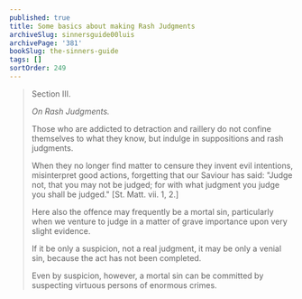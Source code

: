 ```yaml
---
published: true
title: Some basics about making Rash Judgments
archiveSlug: sinnersguide00luis
archivePage: '381'
bookSlug: the-sinners-guide
tags: []
sortOrder: 249
---
```


> Section III.
>
> *On Rash Judgments.*
>
> Those who are addicted to detraction and raillery do not confine themselves to what they know, but indulge in suppositions and rash judgments.
>
> When they no longer find matter to censure they invent evil intentions, misinterpret good actions, forgetting that our Saviour has said: "Judge not, that you may not be judged; for with what judgment you judge you shall be judged." [St. Matt. vii. 1, 2.]
>
> Here also the offence may frequently be a mortal sin, particularly when we venture to judge in a matter of grave importance upon very slight evidence.
>
> If it be only a suspicion, not a real judgment, it may be only a venial sin, because the act has not been completed.
>
> Even by suspicion, however, a mortal sin can be committed by suspecting virtuous persons of enormous crimes.
